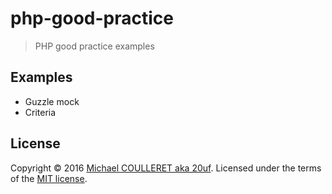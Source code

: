 # php-good-practice

> PHP good practice examples

## Examples

+ Guzzle mock
+ Criteria

## License

Copyright &copy; 2016 [Michael COULLERET aka 20uf](http://github.com/20uf). Licensed under the terms of the [MIT license](LICENSE.md).
